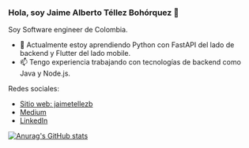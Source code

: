 ### Hola, soy Jaime Alberto Téllez Bohórquez 👋

Soy Software engineer de Colombia.


- 🌱 Actualmente estoy aprendiendo Python con FastAPI del lado de backend y Flutter del lado mobile.
- 📫 Tengo experiencia trabajando con tecnologías de backend como Java y Node.js.

Redes sociales:
  - [Sitio web: jaimetellezb](https://jaimetellezb.com/)
  - [Medium](https://medium.com/@jaimetellezb)
  - [LinkedIn](https://www.linkedin.com/in/jaimetellezb/)

[![Anurag's GitHub stats](https://github-readme-stats.vercel.app/api?username=jaimetellezb&theme=transparent&show_icons=true)](https://github.com/anuraghazra/github-readme-stats)

<!--
**jaimetellezb/jaimetellezb** is a ✨ _special_ ✨ repository because its `README.md` (this file) appears on your GitHub profile.

Here are some ideas to get you started:

- 🔭 I’m currently working on ...
- 🌱 I’m currently learning ...
- 👯 I’m looking to collaborate on ...
- 🤔 I’m looking for help with ...
- 💬 Ask me about ...
- 📫 How to reach me: ...
- 😄 Pronouns: ...
- ⚡ Fun fact: ...
-->
